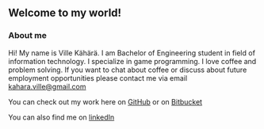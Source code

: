 ## Welcome to my world!

### About me

Hi! My name is Ville Kähärä. I am Bachelor of Engineering student in field of information technology. I specialize in game programming. I love coffee and problem solving. 
If you want to chat about coffee or discuss about future employment opportunities please contact me via email kahara.ville@gmail.com

You can check out my work here on [GitHub](https://github.com/KahVille)
or on [Bitbucket](https://bitbucket.org/KahVille)


You can also find me on [linkedIn](www.linkedin.com/in/villekahara)
